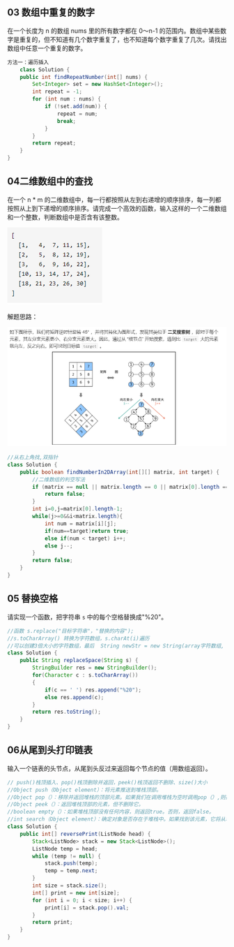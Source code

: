 ## 03 数组中重复的数字

在一个长度为 n 的数组 nums 里的所有数字都在 0～n-1 的范围内。数组中某些数字是重复的，但不知道有几个数字重复了，也不知道每个数字重复了几次。请找出数组中任意一个重复的数字。

```java
方法一：遍历插入
    class Solution {
    public int findRepeatNumber(int[] nums) {
        Set<Integer> set = new HashSet<Integer>();
        int repeat = -1;
        for (int num : nums) {
            if (!set.add(num)) {
                repeat = num;
                break;
            }
        }
        return repeat;
    }
}
```

## 04二维数组中的查找

在一个 n * m 的二维数组中，每一行都按照从左到右递增的顺序排序，每一列都按照从上到下递增的顺序排序。请完成一个高效的函数，输入这样的一个二维数组和一个整数，判断数组中是否含有该整数。

![image-20210405213201700](picture/image-20210405213201700-1617704215964.png)

解题思路：

![image-20210405215453934](picture/image-20210405215453934-1617704218802.png)

```java
//从右上角找,双指针
class Solution {
    public boolean findNumberIn2DArray(int[][] matrix, int target) {
        //二维数组的判空写法
        if (matrix == null || matrix.length == 0 || matrix[0].length == 0) {
            return false;
        }
        int i=0,j=matrix[0].length-1;
        while(j>=0&&i<matrix.length){
            int num = matrix[i][j];
            if(num==target)return true;
            else if(num < target) i++;
            else j--;
        }
        return false;
    }
}
```

## 05 替换空格

请实现一个函数，把字符串 `s` 中的每个空格替换成"%20"。

```java
//函数 s.replace("目标字符串"，"替换的内容");
//s.toCharArray() 转换为字符数组，s.charAt(i)遍历
//可以创建3倍大小的字符数组，最后  String newStr = new String(array字符数组, 0, size);复制就行
class Solution {
    public String replaceSpace(String s) {
        StringBuilder res = new StringBuilder();
        for(Character c : s.toCharArray())
        {
            if(c == ' ') res.append("%20");
            else res.append(c);
        }
        return res.toString();
    }
}
```

## 06从尾到头打印链表

输入一个链表的头节点，从尾到头反过来返回每个节点的值（用数组返回）。

```java
// push()栈顶插入、pop()栈顶删除并返回，peek()栈顶返回不删除、size()大小
//Object push（Object element）：将元素推送到堆栈顶部。
//Object pop（）：移除并返回堆栈的顶部元素。如果我们在调用堆栈为空时调用pop（）,则抛出’EmptyStackException’异常。
//Object peek（）：返回堆栈顶部的元素，但不删除它。
//boolean empty（）：如果堆栈顶部没有任何内容，则返回true。否则，返回false。
//int search（Object element）：确定对象是否存在于堆栈中。如果找到该元素，它将从堆栈顶部返回元素的位置。否则，它返回-1
class Solution {
    public int[] reversePrint(ListNode head) {
        Stack<ListNode> stack = new Stack<ListNode>();
        ListNode temp = head;
        while (temp != null) {
            stack.push(temp);
            temp = temp.next;
        }
        int size = stack.size();
        int[] print = new int[size];
        for (int i = 0; i < size; i++) {
            print[i] = stack.pop().val;
        }
        return print;
    }
}
```

